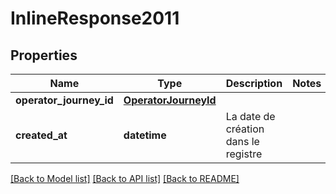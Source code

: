 # InlineResponse2011

## Properties
Name | Type | Description | Notes
------------ | ------------- | ------------- | -------------
**operator_journey_id** | [**OperatorJourneyId**](OperatorJourneyId.md) |  | 
**created_at** | **datetime** | La date de création dans le registre | 

[[Back to Model list]](../README.md#documentation-for-models) [[Back to API list]](../README.md#documentation-for-api-endpoints) [[Back to README]](../README.md)

